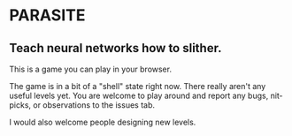 # PARASITE
## Teach neural networks how to slither.

This is a game you can play in your browser.

The game is in a bit of a "shell" state right now. There really aren't any useful levels yet. You are welcome to play around and report any bugs, nit-picks, or observations to the issues tab.

I would also welcome people designing new levels.
